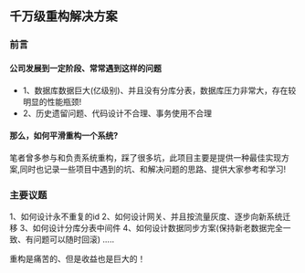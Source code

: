 ## 千万级重构解决方案

### 前言

#### 公司发展到一定阶段、常常遇到这样的问题

* 1、数据库数据巨大(亿级别)、并且没有分库分表，数据库压力非常大，存在较明显的性能瓶颈!
* 2、历史遗留问题、代码设计不合理、事务使用不合理
#### 那么，如何平滑重构一个系统?
   笔者曾多参与和负责系统重构，踩了很多坑，此项目主要是提供一种最佳实现方案,同时也记录一些项目中遇到的坑、和解决问题的思路、提供大家参考和学习!


### 主要议题

1、如何设计永不重复的id
2、如何设计网关、并且按流量灰度、逐步向新系统迁移
3、如何设计分库分表中间件
4、如何设计数据同步方案(保持新老数据完全一致、有问题可以随时回滚)
.....


 重构是痛苦的、但是收益也是巨大的！